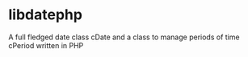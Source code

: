 # libdatephp
A full fledged date class cDate and a class to manage periods of time cPeriod written in PHP
